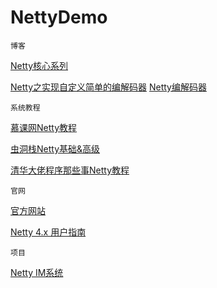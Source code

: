 # NettyDemo


`博客`

[Netty核心系列](https://www.cnblogs.com/jmcui/p/9154842.html)

[Netty之实现自定义简单的编解码器](https://blog.csdn.net/zbw18297786698/article/details/53645313)
[Netty编解码器](https://www.cnblogs.com/qdhxhz/p/10245936.html)


`系统教程`

[慕课网Netty教程](http://www.imooc.com/wiki/nettylesson/netty06.html)

[虫洞栈Netty基础&高级](https://bugstack.cn/)

[清华大佬程序那些事Netty教程](http://www.flydean.com/06-netty-cheerup-china/)


`官网`

[官方网站](https://netty.io/)

[Netty 4.x 用户指南](https://waylau.com/netty-4-user-guide/)








`项目`

[Netty IM系统](https://gitee.com/yyzhm/bzm_netty_sb)



